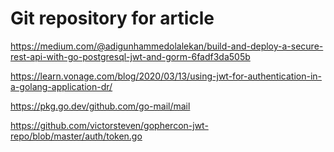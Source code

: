 # Git repository for article

<https://medium.com/@adigunhammedolalekan/build-and-deploy-a-secure-rest-api-with-go-postgresql-jwt-and-gorm-6fadf3da505b>

<https://learn.vonage.com/blog/2020/03/13/using-jwt-for-authentication-in-a-golang-application-dr/>

<https://pkg.go.dev/github.com/go-mail/mail>

<https://github.com/victorsteven/gophercon-jwt-repo/blob/master/auth/token.go>
